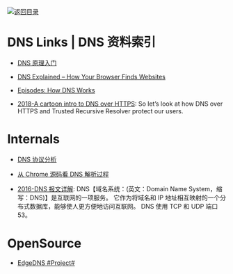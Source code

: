 [![返回目录](https://user-images.githubusercontent.com/5803001/38079637-ff0abcf0-3371-11e8-9b76-ad651620afc7.jpg)](https://github.com/wxyyxc1992/Awesome-Links)

# DNS Links | DNS 资料索引

- [DNS 原理入门](http://www.ruanyifeng.com/blog/2016/06/dns.html)

- [DNS Explained – How Your Browser Finds Websites](https://scotch.io/tutorials/dns-explained-how-your-browser-finds-websites)

- [Episodes: How DNS Works](https://howdns.works/episodes/)

- [2018-A cartoon intro to DNS over HTTPS](https://parg.co/mb7): So let’s look at how DNS over HTTPS and Trusted Recursive Resolver protect our users.

# Internals

- [DNS 协议分析](http://blog.cyeam.com/network/2015/01/29/dns)

* [从 Chrome 源码看 DNS 解析过程](https://mp.weixin.qq.com/s/K7rdF82yi-yGk5-aN9Se8A)

* [2016-DNS 报文详解](https://parg.co/U8z): DNS【域名系统：(英文：Domain Name System，缩写：DNS)】是互联网的一项服务。 它作为将域名和 IP 地址相互映射的一个分布式数据库，能够使人更方便地访问互联网。 DNS 使用 TCP 和 UDP 端口 53。

# OpenSource

- [EdgeDNS #Project#](https://github.com/jedisct1/edgedns)
